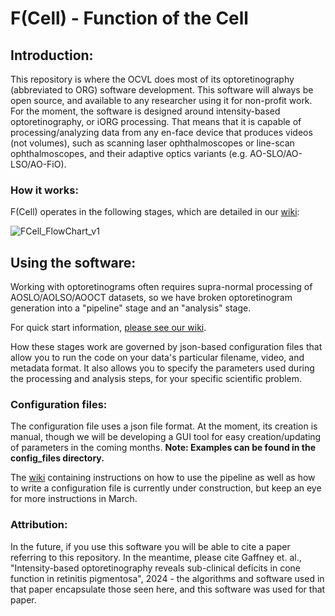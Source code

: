 # F(Cell) - Function of the Cell

## Introduction:
This repository is where the OCVL does most of its optoretinography (abbreviated to ORG) software development. This software will always be open source, and available to any researcher using it for non-profit work. For the moment, the software is designed around intensity-based optoretinography, or iORG processing. That means that it is capable of processing/analyzing data from any en-face device that produces videos (not volumes), such as scanning laser ophthalmoscopes or line-scan ophthalmoscopes, and their adaptive optics variants (e.g. AO-SLO/AO-LSO/AO-FiO).

### How it works:
F(Cell) operates in the following stages, which are detailed in our [wiki](https://github.com/OCVL/F-Cell/wiki):

![FCell_FlowChart_v1](https://github.com/user-attachments/assets/2e58b13a-0132-4415-b514-01876277115c)

## Using the software:
Working with optoretinograms often requires supra-normal processing of AOSLO/AOLSO/AOOCT datasets, so we have broken optoretinogram generation into a "pipeline" stage and an "analysis" stage. 

For quick start information, [please see our wiki](https://github.com/OCVL/F-Cell/wiki/Quick-Start).

How these stages work are governed by json-based configuration files that allow you to run the code on your data's particular filename, video, and metadata format. It also allows you to specify the parameters used during the processing and analysis steps, for your specific scientific problem.

### Configuration files:
The configuration file uses a json file format. At the moment, its creation is manual, though we will be developing a GUI tool for easy creation/updating of parameters in the coming months. **Note: Examples can be found in the config_files directory.**

The [wiki](https://github.com/OCVL/F-Cell/wiki) containing instructions on how to use the pipeline as well as how to write a configuration file is currently under construction, but keep an eye for more instructions in March.

### Attribution:
In the future, if you use this software you will be able to cite a paper referring to this repository. In the meantime, please cite Gaffney et. al., "Intensity-based optoretinography reveals sub-clinical deficits in cone function in retinitis pigmentosa", 2024 - the algorithms and software used in that paper encapsulate those seen here, and this software was used for that paper.

